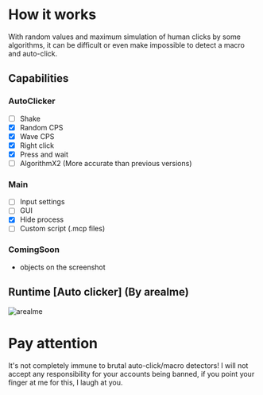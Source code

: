# How it works
With random values and maximum simulation of human clicks by some algorithms, it can be difficult or even make impossible to detect a macro and auto-click.
## Capabilities
### AutoClicker
- [ ] Shake
- [X] Random CPS
- [X] Wave CPS
- [X] Right click
- [X] Press and wait
- [ ] AlgorithmX2 (More accurate than previous versions)

### Main
- [ ] Input settings
- [ ] GUI
- [X] Hide process
- [ ] Custom script (.mcp files)

### ComingSoon
+ objects on the screenshot

## Runtime [Auto clicker] (By arealme)
![arealme](https://github.com/SmaamX/AutoPy/assets/90418723/bd3544dd-2077-4e92-883a-34d8edea943c)
# Pay attention
It's not completely immune to brutal auto-click/macro detectors!
I will not accept any responsibility for your accounts being banned, if you point your finger at me for this, I laugh at you.

